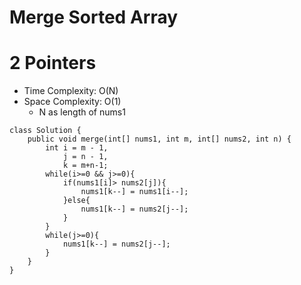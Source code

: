 # Merge Sorted Array

# 2 Pointers

- Time Complexity: O(N)
- Space Complexity: O(1)
  - N as length of nums1

```
class Solution {
    public void merge(int[] nums1, int m, int[] nums2, int n) {
        int i = m - 1,
            j = n - 1,
            k = m+n-1;
        while(i>=0 && j>=0){
            if(nums1[i]> nums2[j]){
                nums1[k--] = nums1[i--];
            }else{
                nums1[k--] = nums2[j--];
            }
        }
        while(j>=0){
            nums1[k--] = nums2[j--];
        }
    }
}
```
